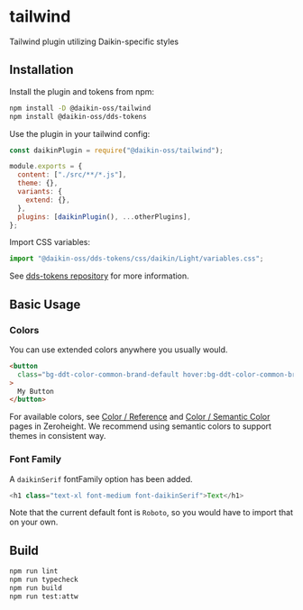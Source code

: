# tailwind

Tailwind plugin utilizing Daikin-specific styles

## Installation

Install the plugin and tokens from npm:

```sh
npm install -D @daikin-oss/tailwind
npm install @daikin-oss/dds-tokens
```

Use the plugin in your tailwind config:

```js
const daikinPlugin = require("@daikin-oss/tailwind");

module.exports = {
  content: ["./src/**/*.js"],
  theme: {},
  variants: {
    extend: {},
  },
  plugins: [daikinPlugin(), ...otherPlugins],
};
```

Import CSS variables:

```js
import "@daikin-oss/dds-tokens/css/daikin/Light/variables.css";
```

See [dds-tokens repository](https://github.com/dsv-rp/dds-tokens?tab=readme-ov-file#readme) for more information.

## Basic Usage

### Colors

You can use extended colors anywhere you usually would.

```html
<button
  class="bg-ddt-color-common-brand-default hover:bg-ddt-color-common-brand-hover"
>
  My Button
</button>
```

For available colors, see [Color / Reference](https://zeroheight.com/6e2dc43d7/p/161b86-reference) and [Color / Semantic Color](https://zeroheight.com/6e2dc43d7/p/01c238-semantic-color) pages in Zeroheight.
We recommend using semantic colors to support themes in consistent way.

### Font Family

A `daikinSerif` fontFamily option has been added.

```javascript
<h1 class="text-xl font-medium font-daikinSerif">Text</h1>
```

Note that the current default font is `Roboto`, so you would have to import that on your own.

## Build

```sh
npm run lint
npm run typecheck
npm run build
npm run test:attw
```
